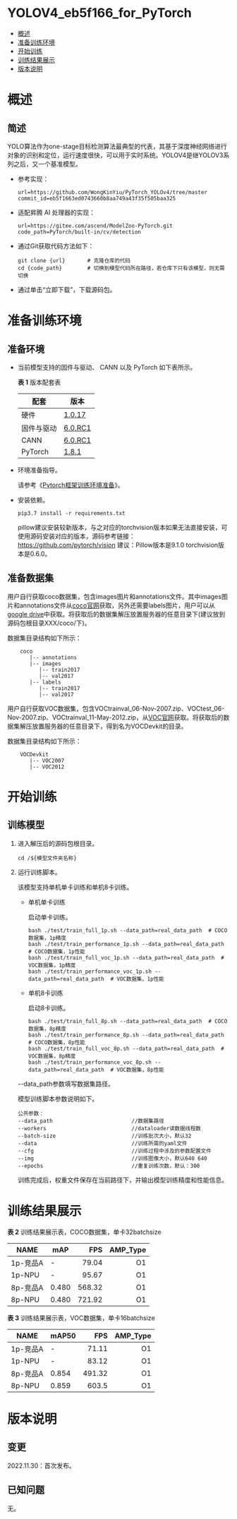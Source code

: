 # YOLOV4_eb5f166_for_PyTorch

-   [概述](概述.md)
-   [准备训练环境](准备训练环境.md)
-   [开始训练](开始训练.md)
-   [训练结果展示](训练结果展示.md)
-   [版本说明](版本说明.md)



# 概述

## 简述

YOLO算法作为one-stage目标检测算法最典型的代表，其基于深度神经网络进行对象的识别和定位，运行速度很快，可以用于实时系统。YOLOV4是继YOLOV3系列之后，又一个基准模型。

- 参考实现：

  ```
  url=https://github.com/WongKinYiu/PyTorch_YOLOv4/tree/master
  commit_id=eb5f1663ed0743660b8aa749a43f35f505baa325
  ```

- 适配昇腾 AI 处理器的实现：

  ```
  url=https://gitee.com/ascend/ModelZoo-PyTorch.git
  code_path=PyTorch/built-in/cv/detection
  ```

- 通过Git获取代码方法如下：

  ```
  git clone {url}       # 克隆仓库的代码
  cd {code_path}        # 切换到模型代码所在路径，若仓库下只有该模型，则无需切换
  ```

- 通过单击“立即下载”，下载源码包。



# 准备训练环境

## 准备环境

- 当前模型支持的固件与驱动、 CANN 以及 PyTorch 如下表所示。

  **表 1**  版本配套表

  | 配套       | 版本                                                         |
  | ---------- | ------------------------------------------------------------ |
  | 硬件       | [1.0.17](https://www.hiascend.com/hardware/firmware-drivers?tag=commercial) |
  | 固件与驱动  | [6.0.RC1](https://www.hiascend.com/hardware/firmware-drivers?tag=commercial) |
  | CANN       | [6.0.RC1](https://www.hiascend.com/software/cann/commercial?version=6.0.RC1) |
  | PyTorch    | [1.8.1](https://gitee.com/ascend/pytorch/tree/master/)       |

- 环境准备指导。

  请参考《[Pytorch框架训练环境准备](https://www.hiascend.com/document/detail/zh/ModelZoo/pytorchframework/ptes)》。

- 安装依赖。

  ```
  pip3.7 install -r requirements.txt
  ```
  pillow建议安装较新版本，与之对应的torchvision版本如果无法直接安装，可使用源码安装对应的版本，源码参考链接：https://github.com/pytorch/vision 
  建议：Pillow版本是9.1.0 torchvision版本是0.6.0。


## 准备数据集


   用户自行获取coco数据集，包含images图片和annotations文件。其中images图片和annotations文件从[coco官网](https://cocodataset.org/#download)获取，另外还需要labels图片，用户可以从[google drive](https://drive.google.com/uc?export=download&id=1cXZR_ckHki6nddOmcysCuuJFM--T-Q6L)中获取。将获取后的数据集解压放置服务器的任意目录下(建议放到源码包根目录XXX/coco/下)。

  数据集目录结构如下所示：

```
    coco
       |-- annotations
       |-- images
          |-- train2017
          |-- val2017   
       |-- labels
          |-- train2017
          |-- val2017
```	  
  用户自行获取VOC数据集，包含VOCtrainval_06-Nov-2007.zip、VOCtest_06-Nov-2007.zip、VOCtrainval_11-May-2012.zip，从[VOC官网](http://host.robots.ox.ac.uk/pascal/VOC/)获取。将获取后的数据集解压放置服务器的任意目录下，得到名为VOCDevkit的目录。

  数据集目录结构如下所示：

```
    VOCDevkit
       |-- VOC2007
       |-- VOC2012
```	  

# 开始训练

## 训练模型

1. 进入解压后的源码包根目录。

   ```
   cd /${模型文件夹名称}
   ```

2. 运行训练脚本。

   该模型支持单机单卡训练和单机8卡训练。

   - 单机单卡训练

     启动单卡训练。

     ```
     bash ./test/train_full_1p.sh --data_path=real_data_path  # COCO数据集，1p精度    
     bash ./test/train_performance_1p.sh --data_path=real_data_path  # COCO数据集，1p性能
     bash ./test/train_full_voc_1p.sh --data_path=real_data_path  # VOC数据集，1p精度    
     bash ./test/train_performance_voc_1p.sh --data_path=real_data_path  # VOC数据集，1p性能
     ```

   - 单机8卡训练

     启动8卡训练。

     ```
     bash ./test/train_full_8p.sh --data_path=real_data_path  # COCO数据集，8p精度    
     bash ./test/train_performance_8p.sh --data_path=real_data_path  # COCO数据集，8p性能
     bash ./test/train_full_voc_8p.sh --data_path=real_data_path  # VOC数据集，8p精度    
     bash ./test/train_performance_voc_8p.sh --data_path=real_data_path  # VOC数据集，8p性能

     ```
   --data_path参数填写数据集路径。

   模型训练脚本参数说明如下。

   ```
   公共参数：
   --data_path                         //数据集路径
   --workers                           //dataloader读数据线程数
   --batch-size                        //训练批次大小，默认32
   --data                              //训练所需的yaml文件             
   --cfg                               //训练过程中涉及的参数配置文件
   --img                               //训练图像大小，默认640 640
   --epochs                            //重复训练次数，默认：300
   ```
   
   训练完成后，权重文件保存在当前路径下，并输出模型训练精度和性能信息。


# 训练结果展示

**表 2**  训练结果展示表，COCO数据集，单卡32batchsize

| NAME     | mAP |  FPS | AMP_Type |
| -------  | -----  | ---: | -------: |
| 1p-竞品A  | - | 79.04 |       O1 |
| 1p-NPU   | - | 95.67 |       O1 |
| 8p-竞品A  | 0.480 | 568.32 |       O1 |
| 8p-NPU   | 0.480 | 721.92 |       O1 |

**表 3**  训练结果展示表，VOC数据集，单卡16batchsize

| NAME     | mAP50 |  FPS | AMP_Type |
| -------  | -----  | ---: | -------: |
| 1p-竞品A  | - | 71.11 |       O1 |
| 1p-NPU   | - | 83.12 |       O1 |
| 8p-竞品A  | 0.854 | 491.32 |       O1 |
| 8p-NPU   | 0.859 | 603.5 |       O1 |


# 版本说明

## 变更

2022.11.30：首次发布。

## 已知问题

无。
